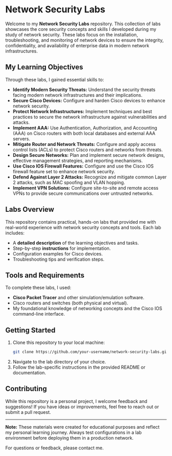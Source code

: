# Network Security Labs

Welcome to my **Network Security Labs** repository. This collection of labs showcases the core security concepts and skills I developed during my study of network security. These labs focus on the installation, troubleshooting, and monitoring of network devices to ensure the integrity, confidentiality, and availability of enterprise data in modern network infrastructures.

## My Learning Objectives
Through these labs, I gained essential skills to:

- **Identify Modern Security Threats:** Understand the security threats facing modern network infrastructures and their implications.
- **Secure Cisco Devices:** Configure and harden Cisco devices to enhance network security.
- **Protect Network Infrastructures:** Implement techniques and best practices to secure the network infrastructure against vulnerabilities and attacks.
- **Implement AAA:** Use Authentication, Authorization, and Accounting (AAA) on Cisco routers with both local databases and external AAA servers.
- **Mitigate Router and Network Threats:** Configure and apply access control lists (ACLs) to protect Cisco routers and networks from threats.
- **Design Secure Networks:** Plan and implement secure network designs, effective management strategies, and reporting mechanisms.
- **Use Cisco IOS Firewall Features:** Configure and use the Cisco IOS firewall feature set to enhance network security.
- **Defend Against Layer 2 Attacks:** Recognize and mitigate common Layer 2 attacks, such as MAC spoofing and VLAN hopping.
- **Implement VPN Solutions:** Configure site-to-site and remote access VPNs to provide secure communications over untrusted networks.

## Labs Overview
This repository contains practical, hands-on labs that provided me with real-world experience with network security concepts and tools. Each lab includes:

- A **detailed description** of the learning objectives and tasks.
- Step-by-step **instructions** for implementation.
- Configuration examples for Cisco devices.
- Troubleshooting tips and verification steps.

## Tools and Requirements
To complete these labs, I used:

- **Cisco Packet Tracer** and other simulation/emulation software.
- Cisco routers and switches (both physical and virtual).
- My foundational knowledge of networking concepts and the Cisco IOS command-line interface.

## Getting Started
1. Clone this repository to your local machine:
   ```bash
   git clone https://github.com/your-username/network-security-labs.git
   ```
2. Navigate to the lab directory of your choice.
3. Follow the lab-specific instructions in the provided README or documentation.

## Contributing
While this repository is a personal project, I welcome feedback and suggestions! If you have ideas or improvements, feel free to reach out or submit a pull request.

---

**Note:** These materials were created for educational purposes and reflect my personal learning journey. Always test configurations in a lab environment before deploying them in a production network.

For questions or feedback, please contact me.
